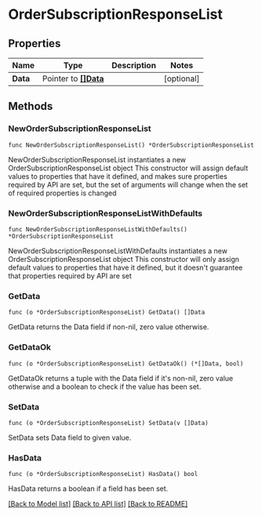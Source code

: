 # OrderSubscriptionResponseList

## Properties

Name | Type | Description | Notes
------------ | ------------- | ------------- | -------------
**Data** | Pointer to [**[]Data**](Data.md) |  | [optional] 

## Methods

### NewOrderSubscriptionResponseList

`func NewOrderSubscriptionResponseList() *OrderSubscriptionResponseList`

NewOrderSubscriptionResponseList instantiates a new OrderSubscriptionResponseList object
This constructor will assign default values to properties that have it defined,
and makes sure properties required by API are set, but the set of arguments
will change when the set of required properties is changed

### NewOrderSubscriptionResponseListWithDefaults

`func NewOrderSubscriptionResponseListWithDefaults() *OrderSubscriptionResponseList`

NewOrderSubscriptionResponseListWithDefaults instantiates a new OrderSubscriptionResponseList object
This constructor will only assign default values to properties that have it defined,
but it doesn't guarantee that properties required by API are set

### GetData

`func (o *OrderSubscriptionResponseList) GetData() []Data`

GetData returns the Data field if non-nil, zero value otherwise.

### GetDataOk

`func (o *OrderSubscriptionResponseList) GetDataOk() (*[]Data, bool)`

GetDataOk returns a tuple with the Data field if it's non-nil, zero value otherwise
and a boolean to check if the value has been set.

### SetData

`func (o *OrderSubscriptionResponseList) SetData(v []Data)`

SetData sets Data field to given value.

### HasData

`func (o *OrderSubscriptionResponseList) HasData() bool`

HasData returns a boolean if a field has been set.


[[Back to Model list]](../README.md#documentation-for-models) [[Back to API list]](../README.md#documentation-for-api-endpoints) [[Back to README]](../README.md)


